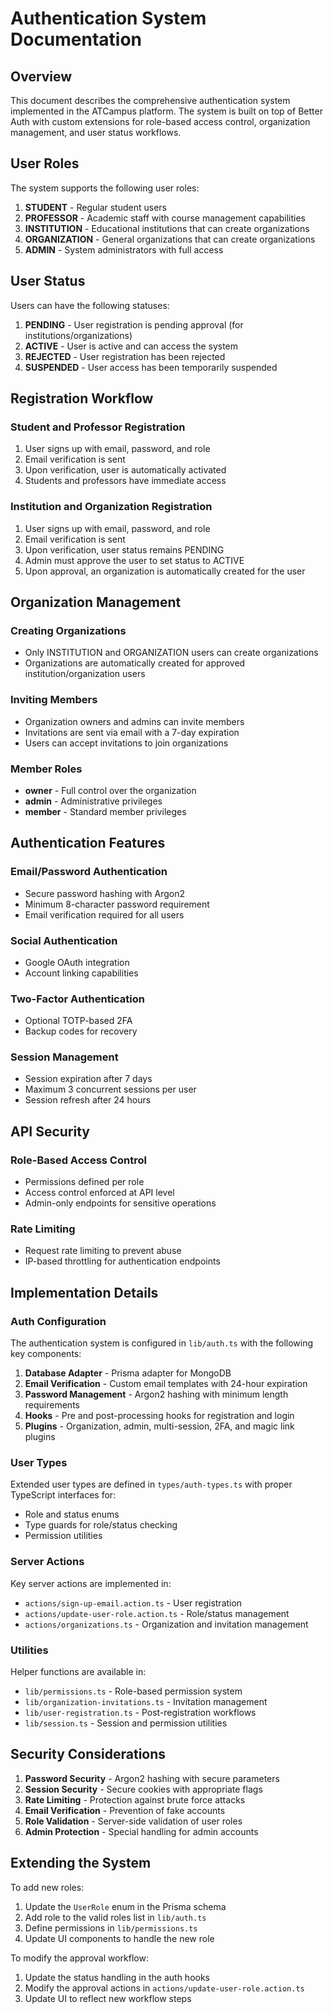 # Authentication System Documentation

## Overview

This document describes the comprehensive authentication system implemented in the ATCampus platform. The system is built on top of Better Auth with custom extensions for role-based access control, organization management, and user status workflows.

## User Roles

The system supports the following user roles:

1. **STUDENT** - Regular student users
2. **PROFESSOR** - Academic staff with course management capabilities
3. **INSTITUTION** - Educational institutions that can create organizations
4. **ORGANIZATION** - General organizations that can create organizations
5. **ADMIN** - System administrators with full access

## User Status

Users can have the following statuses:

1. **PENDING** - User registration is pending approval (for institutions/organizations)
2. **ACTIVE** - User is active and can access the system
3. **REJECTED** - User registration has been rejected
4. **SUSPENDED** - User access has been temporarily suspended

## Registration Workflow

### Student and Professor Registration
1. User signs up with email, password, and role
2. Email verification is sent
3. Upon verification, user is automatically activated
4. Students and professors have immediate access

### Institution and Organization Registration
1. User signs up with email, password, and role
2. Email verification is sent
3. Upon verification, user status remains PENDING
4. Admin must approve the user to set status to ACTIVE
5. Upon approval, an organization is automatically created for the user

## Organization Management

### Creating Organizations
- Only INSTITUTION and ORGANIZATION users can create organizations
- Organizations are automatically created for approved institution/organization users

### Inviting Members
- Organization owners and admins can invite members
- Invitations are sent via email with a 7-day expiration
- Users can accept invitations to join organizations

### Member Roles
- **owner** - Full control over the organization
- **admin** - Administrative privileges
- **member** - Standard member privileges

## Authentication Features

### Email/Password Authentication
- Secure password hashing with Argon2
- Minimum 8-character password requirement
- Email verification required for all users

### Social Authentication
- Google OAuth integration
- Account linking capabilities

### Two-Factor Authentication
- Optional TOTP-based 2FA
- Backup codes for recovery

### Session Management
- Session expiration after 7 days
- Maximum 3 concurrent sessions per user
- Session refresh after 24 hours

## API Security

### Role-Based Access Control
- Permissions defined per role
- Access control enforced at API level
- Admin-only endpoints for sensitive operations

### Rate Limiting
- Request rate limiting to prevent abuse
- IP-based throttling for authentication endpoints

## Implementation Details

### Auth Configuration
The authentication system is configured in `lib/auth.ts` with the following key components:

1. **Database Adapter** - Prisma adapter for MongoDB
2. **Email Verification** - Custom email templates with 24-hour expiration
3. **Password Management** - Argon2 hashing with minimum length requirements
4. **Hooks** - Pre and post-processing hooks for registration and login
5. **Plugins** - Organization, admin, multi-session, 2FA, and magic link plugins

### User Types
Extended user types are defined in `types/auth-types.ts` with proper TypeScript interfaces for:
- Role and status enums
- Type guards for role/status checking
- Permission utilities

### Server Actions
Key server actions are implemented in:
- `actions/sign-up-email.action.ts` - User registration
- `actions/update-user-role.action.ts` - Role/status management
- `actions/organizations.ts` - Organization and invitation management

### Utilities
Helper functions are available in:
- `lib/permissions.ts` - Role-based permission system
- `lib/organization-invitations.ts` - Invitation management
- `lib/user-registration.ts` - Post-registration workflows
- `lib/session.ts` - Session and permission utilities

## Security Considerations

1. **Password Security** - Argon2 hashing with secure parameters
2. **Session Security** - Secure cookies with appropriate flags
3. **Rate Limiting** - Protection against brute force attacks
4. **Email Verification** - Prevention of fake accounts
5. **Role Validation** - Server-side validation of user roles
6. **Admin Protection** - Special handling for admin accounts

## Extending the System

To add new roles:
1. Update the `UserRole` enum in the Prisma schema
2. Add role to the valid roles list in `lib/auth.ts`
3. Define permissions in `lib/permissions.ts`
4. Update UI components to handle the new role

To modify the approval workflow:
1. Update the status handling in the auth hooks
2. Modify the approval actions in `actions/update-user-role.action.ts`
3. Update UI to reflect new workflow steps